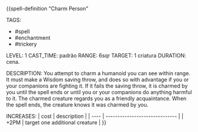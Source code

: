 {{spell-definition "Charm Person"

TAGS:
- #spell
- #enchantment
- #trickery

LEVEL: 1
CAST_TIME: padrão
RANGE: 6sqr
TARGET: 1 criatura
DURATION: cena.

DESCRIPTION:
You attempt to charm a humanoid you can see within range. It must make a Wisdom saving throw, and does so with advantage if you or your companions are fighting it. If it fails the saving throw, it is charmed by you until the spell ends or until you or your companions do anything harmful to it. The charmed creature regards you as a friendly acquaintance. When the spell ends, the creature knows it was charmed by you.

INCREASES:
| cost | description                    |
| ---- | ------------------------------ |
| +2PM | target one additional creature | 
}}